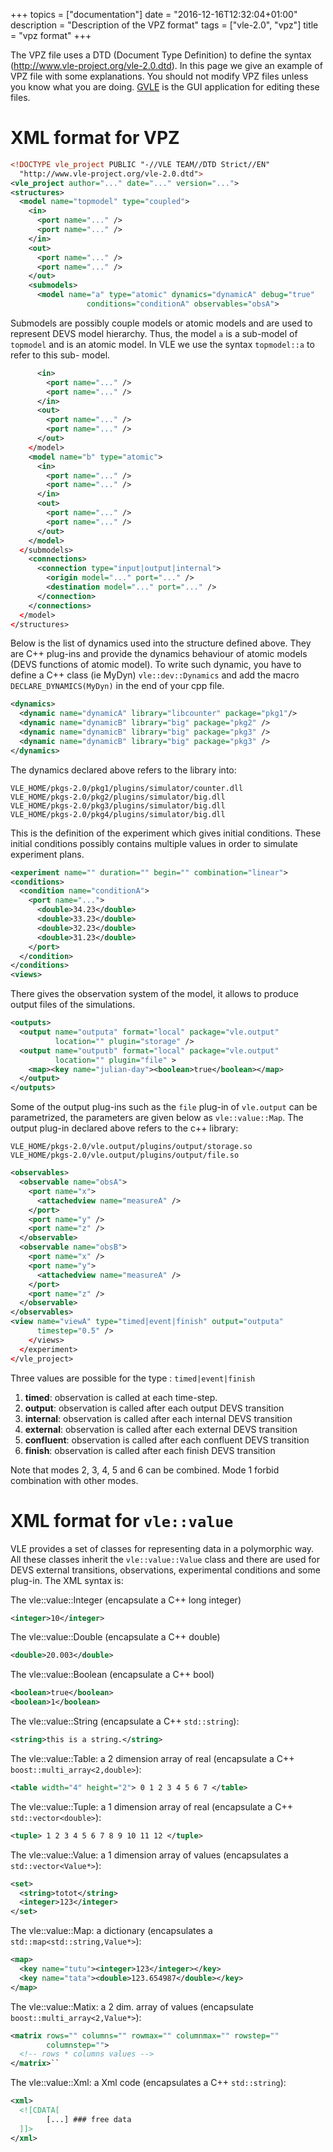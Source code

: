 +++
topics = ["documentation"]
date = "2016-12-16T12:32:04+01:00"
description = "Description of the VPZ format"
tags = ["vle-2.0", "vpz"]
title = "vpz format"
+++

The VPZ file uses a DTD (Document Type Definition) to define the syntax
(http://www.vle-project.org/vle-2.0.dtd). In this page we give an example of
VPZ file with some explanations. You should not modify VPZ files unless you
know what you are doing. [GVLE](../../users/gvle) is the GUI application for
editing these files.

# XML format for VPZ

```xml
<!DOCTYPE vle_project PUBLIC "-//VLE TEAM//DTD Strict//EN"
  "http://www.vle-project.org/vle-2.0.dtd">
<vle_project author="..." date="..." version="...">
<structures>
  <model name="topmodel" type="coupled">
    <in>
      <port name="..." />
      <port name="..." />
    </in>
    <out>
      <port name="..." />
      <port name="..." />
    </out>
    <submodels>
      <model name="a" type="atomic" dynamics="dynamicA" debug="true"
                 conditions="conditionA" observables="obsA">
```

Submodels are possibly couple models or atomic models and are used to represent
DEVS model hierarchy. Thus, the model `a` is a sub-model of `topmodel` and is
an atomic model. In VLE we use the syntax `topmodel::a` to refer to this sub-
model.

```xml
      <in>
        <port name="..." />
        <port name="..." />
      </in>
      <out>
        <port name="..." />
        <port name="..." />
      </out>
    </model>
    <model name="b" type="atomic">
      <in>
        <port name="..." />
        <port name="..." />
      </in>
      <out>
        <port name="..." />
        <port name="..." />
      </out>
    </model>
  </submodels>
    <connections>
      <connection type="input|output|internal">
        <origin model="..." port="..." />
        <destination model="..." port="..." />
      </connection>
    </connections>
  </model>
</structures>
```

Below is the list of dynamics used into the structure defined above. They are
C++ plug-ins and provide the dynamics behaviour of atomic models (DEVS
functions of atomic model). To write such dynamic, you have to define a C++
class (ie MyDyn) `vle::dev::Dynamics` and add the macro
`DECLARE_DYNAMICS(MyDyn)` in the end of your cpp file.

```xml
<dynamics>
  <dynamic name="dynamicA" library="libcounter" package="pkg1"/>
  <dynamic name="dynamicB" library="big" package="pkg2" />
  <dynamic name="dynamicB" library="big" package="pkg3" />
  <dynamic name="dynamicB" library="big" package="pkg3" />
</dynamics>
```
The dynamics declared above refers to the library into:

    VLE_HOME/pkgs-2.0/pkg1/plugins/simulator/counter.dll
    VLE_HOME/pkgs-2.0/pkg2/plugins/simulator/big.dll
    VLE_HOME/pkgs-2.0/pkg3/plugins/simulator/big.dll
    VLE_HOME/pkgs-2.0/pkg4/plugins/simulator/big.dll


This is the definition of the experiment which gives initial conditions. These
initial conditions possibly contains multiple values in order to simulate
experiment plans.

```xml
<experiment name="" duration="" begin="" combination="linear">
<conditions>
  <condition name="conditionA">
    <port name="...">
      <double>34.23</double>
      <double>33.23</double>
      <double>32.23</double>
      <double>31.23</double>
    </port>
  </condition>
</conditions>
<views>
```

There gives the observation system of the model, it allows to produce output
files of the simulations.

```xml
<outputs>
  <output name="outputa" format="local" package="vle.output"
          location="" plugin="storage" />
  <output name="outputb" format="local" package="vle.output"
          location="" plugin="file" >
    <map><key name="julian-day"><boolean>true</boolean></map>
  </output>
</outputs>
```

Some of the output plug-ins such as the `file` plug-in of `vle.output` can be
parametrized, the parameters are given below as ``vle::value::Map``. The output
plug-in declared above refers to the c++ library:

    VLE_HOME/pkgs-2.0/vle.output/plugins/output/storage.so
    VLE_HOME/pkgs-2.0/vle.output/plugins/output/file.so


```xml
<observables>
  <observable name="obsA">
    <port name="x">
      <attachedview name="measureA" />
    </port>
    <port name="y" />
    <port name="z" />
  </observable>
  <observable name="obsB">
    <port name="x" />
    <port name="y">
      <attachedview name="measureA" />
    </port>
    <port name="z" />
  </observable>
</observables>
<view name="viewA" type="timed|event|finish" output="outputa"
      timestep="0.5" />
    </views>
  </experiment>
</vle_project>
```

Three values are possible for the type : `timed|event|finish`

1. **timed**: observation is called at each time-step.
2. **output**: observation is called after each output DEVS transition
3. **internal**: observation is called after each internal DEVS transition
4. **external**: observation is called after each external DEVS transition
5. **confluent**: observation is called after each confluent DEVS transition
6. **finish**: observation is called after each finish DEVS transition

Note that modes 2, 3, 4, 5 and 6 can be combined. Mode 1 forbid combination
with other modes.

# XML format for `vle::value`

VLE provides a set of classes for representing data in a polymorphic way. All
these classes inherit the `vle::value::Value` class and there are used for DEVS
external transitions, observations, experimental conditions and some plug-in.
The XML syntax is:

The vle::value::Integer (encapsulate a C++ long integer)

```xml
<integer>10</integer>
```

The vle::value::Double (encapsulate a C++ double)

```xml
<double>20.003</double>
```

The vle::value::Boolean (encapsulate a C++ bool)

```xml
<boolean>true</boolean>
<boolean>1</boolean>
```

The vle::value::String (encapsulate a C++ ``std::string``):

```xml
<string>this is a string.</string>
```

The vle::value::Table: a 2 dimension array of real (encapsulate a C++
``boost::multi_array<2,double>``):

```xml
<table width="4" height="2"> 0 1 2 3 4 5 6 7 </table>
```

The vle::value::Tuple: a 1 dimension array of real (encapsulate a C++
``std::vector<double>``):

```xml
<tuple> 1 2 3 4 5 6 7 8 9 10 11 12 </tuple>
```

The vle::value::Value: a 1 dimension array of values (encapsulates a
``std::vector<Value*>``):

```xml
<set>
  <string>totot</string>
  <integer>123</integer>
</set>
```

The vle::value::Map: a dictionary (encapsulates a
``std::map<std::string,Value*>``):

```xml
<map>
  <key name="tutu"><integer>123</integer></key>
  <key name="tata"><double>123.654987</double></key>
</map>
```

The vle::value::Matix: a 2 dim. array of values (encapsulate
``boost::multi_array<2,Value*>``):

```xml
<matrix rows="" columns="" rowmax="" columnmax="" rowstep=""
        columnstep="">
  <!-- rows * columns values -->
</matrix>``
```

The vle::value::Xml: a Xml code (encapsulates a C++ ``std::string``):

```xml
<xml>
  <![CDATA[
        [...] ### free data
  ]]>
</xml>
```
